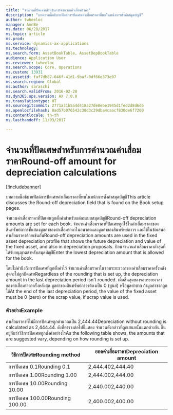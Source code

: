 ```yaml
---
title: "จำนวนที่ปัดเศษสำหรับการคำนวณค่าเสื่อมราคา"
description: "บทความนี้อธิบายฟิลด์การปัดเศษค่าเสื่อมราคาที่พบในหน้าการตั้งค่าสมุดบัญชี"
author: twheeloc
manager: AnnBe
ms.date: 06/20/2017
ms.topic: article
ms.prod: 
ms.service: dynamics-ax-applications
ms.technology: 
ms.search.form: AssetBookTable, AssetDepBookTable
audience: Application User
ms.reviewer: twheeloc
ms.search.scope: Core, Operations
ms.custom: 13931
ms.assetid: faf7db87-046f-41d1-9baf-0df66e373e97
ms.search.region: Global
ms.author: saraschi
ms.search.validFrom: 2016-02-28
ms.dyn365.ops.version: AX 7.0.0
ms.translationtype: HT
ms.sourcegitcommit: 2771a31b5a4d418a27de0ebe1945d1fed2d8d6d6
ms.openlocfilehash: 0ad57b076542c38d3c29dba4caacf830de6f7200
ms.contentlocale: th-th
ms.lasthandoff: 11/03/2017

---
```


# <a name="round-off-amount-for-depreciation-calculations"></a><span data-ttu-id="fea86-103">จำนวนที่ปัดเศษสำหรับการคำนวณค่าเสื่อมราคา</span><span class="sxs-lookup"><span data-stu-id="fea86-103">Round-off amount for depreciation calculations</span></span>

[!include[banner](../includes/banner.md)]


<span data-ttu-id="fea86-104">บทความนี้อธิบายฟิลด์การปัดเศษค่าเสื่อมราคาที่พบในหน้าการตั้งค่าสมุดบัญชี</span><span class="sxs-lookup"><span data-stu-id="fea86-104">This article discusses the Round-off depreciation field that is found on the Book setup pages.</span></span>

<span data-ttu-id="fea86-105">จำนวนค่าเสื่อมราคาที่ปัดเศษถูกตั้งค่าสำหรับแต่ละแบบสมุดบัญชี</span><span class="sxs-lookup"><span data-stu-id="fea86-105">Round-off depreciation amounts are set for each book.</span></span> <span data-ttu-id="fea86-106">จำนวนค่าเสื่อมราคาที่ปัดเศษถูกใช้ในค่าเสื่อมราคาของสินทรัพย์ถาวรที่แสดงมูลค่าของค่าเสื่อมราคาในอนาคตและมูลค่าของสินทรัพย์ถาวร และใช้ในข้อเสนอค่าเสื่อมราคาด้วยเช่นกัน</span><span class="sxs-lookup"><span data-stu-id="fea86-106">Round-off depreciation amounts are used in the fixed asset depreciation profile that shows the future depreciation and value of the fixed asset, and also in depreciation proposals.</span></span> <span data-ttu-id="fea86-107">ป้อนจำนวนค่าเสื่อมราคาต่ำสุดที่ได้รับอนุญาตสำหรับสมุดบัญชี</span><span class="sxs-lookup"><span data-stu-id="fea86-107">Enter the lowest depreciation amount that is allowed for the book.</span></span> 

<span data-ttu-id="fea86-108">โดยไม่คำนึงถึงการปัดเศษที่ถูกตั้งค่าไว้ จำนวนค่าเสื่อมราคาในรอบระยะเวลาของค่าเสื่อมราคาครั้งหลังสุดจะไม่ถูกปัดเศษ</span><span class="sxs-lookup"><span data-stu-id="fea86-108">Regardless of the rounding that is set up, the depreciation amount in the last depreciation period isn't rounded.</span></span> <span data-ttu-id="fea86-109">เมื่อสิ้นสุดของรอบระยะเวลาของค่าเสื่อมราคาครั้งหลังสุด มูลค่าของสินทรัพย์ถาวรต้องเป็น 0 (ศูนย์) หรือมูลค่าซาก ถ้ามูลค่าซากถูกใช้</span><span class="sxs-lookup"><span data-stu-id="fea86-109">At the end of the last depreciation period, the value of the fixed asset must be 0 (zero) or the scrap value, if scrap value is used.</span></span>

### <a name="example"></a><span data-ttu-id="fea86-110">ตัวอย่าง</span><span class="sxs-lookup"><span data-stu-id="fea86-110">Example</span></span>

<span data-ttu-id="fea86-111">ค่าเสื่อมราคาที่ไม่มีการปัดเศษถูกคำนวณเป็น 2,444.44</span><span class="sxs-lookup"><span data-stu-id="fea86-111">Depreciation without rounding is calculated as 2,444.44.</span></span> <span data-ttu-id="fea86-112">ดังที่ตารางต่อไปนี้แสดง จำนวนดังกล่าวที่ถูกเสนอนั้นแตกต่างกัน ขึ้นอยู่กับว่าวิธีการปัดเศษถูกตั้งค่าอย่างไร</span><span class="sxs-lookup"><span data-stu-id="fea86-112">As the following table shows, the amounts that are suggested vary, depending on how rounding is set up.</span></span>

| <span data-ttu-id="fea86-113">วิธีการปัดเศษ</span><span class="sxs-lookup"><span data-stu-id="fea86-113">Rounding method</span></span> | <span data-ttu-id="fea86-114">ยอดค่าเสื่อมราคา</span><span class="sxs-lookup"><span data-stu-id="fea86-114">Depreciation amount</span></span> |
|-----------------|---------------------|
| <span data-ttu-id="fea86-115">การปัดเศษ 0.1</span><span class="sxs-lookup"><span data-stu-id="fea86-115">Rounding 0.1</span></span>    | <span data-ttu-id="fea86-116">2,444.40</span><span class="sxs-lookup"><span data-stu-id="fea86-116">2,444.40</span></span>            |
| <span data-ttu-id="fea86-117">การปัดเศษ 1.00</span><span class="sxs-lookup"><span data-stu-id="fea86-117">Rounding 1.00</span></span>   | <span data-ttu-id="fea86-118">2,444.00</span><span class="sxs-lookup"><span data-stu-id="fea86-118">2,444.00</span></span>            |
| <span data-ttu-id="fea86-119">การปัดเศษ 10.00</span><span class="sxs-lookup"><span data-stu-id="fea86-119">Rounding 10.00</span></span>  | <span data-ttu-id="fea86-120">2,440.00</span><span class="sxs-lookup"><span data-stu-id="fea86-120">2,440.00</span></span>            |
| <span data-ttu-id="fea86-121">การปัดเศษ 100.00</span><span class="sxs-lookup"><span data-stu-id="fea86-121">Rounding 100.00</span></span> | <span data-ttu-id="fea86-122">2,400.00</span><span class="sxs-lookup"><span data-stu-id="fea86-122">2,400.00</span></span>            |






